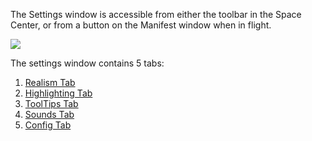 The Settings window is accessible from either the toolbar in the Space Center, or from a button on the Manifest window when in flight.

![](http://i.imgur.com/Xwy8KyQ.png)

The settings window contains 5 tabs:

1. [Realism Tab](https://github.com/PapaJoesSoup/ShipManifest/wiki/1.3.1-Realism-Tab)
2. [Highlighting Tab](https://github.com/PapaJoesSoup/ShipManifest/wiki/1.3.2-Highlighting-Tab)
3. [ToolTips Tab](https://github.com/PapaJoesSoup/ShipManifest/wiki/1.3.3-ToolTips-Tab)
4. [Sounds Tab](https://github.com/PapaJoesSoup/ShipManifest/wiki/1.3.4-Sounds-Tab)
5. [Config Tab](https://github.com/PapaJoesSoup/ShipManifest/wiki/1.3.5-Config-Tab)

